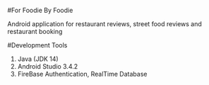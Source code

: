 #For Foodie By Foodie

Android application for restaurant reviews, street food reviews and restaurant booking

#Development Tools
1. Java (JDK 14)
2. Android Studio 3.4.2
3. FireBase Authentication, RealTime Database
